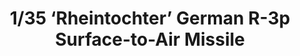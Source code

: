 ---
layout: product
title: "1/35 ‘Rheintochter’ German R-3p Surface-to-Air Missile"
price: "TBA" 
desc: "Maketa"
img_path: "/assets/img/BRNC35075.webp"
brand: "Bronco"
available: false
special_offer: false
new: false
soon: false
cat: "010000"
subcat: "015800"
subsubcat: "0N/A"
sifra: "BRNC35075"
popular: false
---